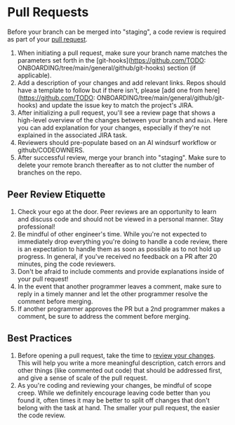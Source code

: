 # Pull Requests

Before your branch can be merged into "staging", a code review is required as part of your [pull request](https://docs.github.com/en/free-pro-team@latest/github/collaborating-with-issues-and-pull-requests/about-pull-requests).

1. When initiating a pull request, make sure your branch name matches the parameters set forth in the [git-hooks](https://github.com/TODO: ONBOARDING/tree/main/general/github/git-hooks) section (if applicable).
2. Add a description of your changes and add relevant links. Repos should have a template to follow but if there isn't, please [add one from here](https://github.com/TODO: ONBOARDING/tree/main/general/github/git-hooks) and update the issue key to match the project's JIRA.
3. After initializing a pull request, you'll see a review page that shows a high-level overview of the changes between your branch and `main`. Here you can add explanation for your changes, especially if they're not explained in the associated JIRA task.
4. Reviewers should pre-populate based on an AI windsurf workflow or github/CODEOWNERS.
5. After successful review, merge your branch into "staging". Make sure to delete your remote branch thereafter as to not clutter the number of branches on the repo.

## Peer Review Etiquette

1. Check your ego at the door. Peer reviews are an opportunity to learn and discuss code and should not be viewed in a personal manner. Stay professional!
2. Be mindful of other engineer's time. While you're not expected to immediately drop everything you're doing to handle a code review, there is an expectation to handle them as soon as possible as to not hold up progress. In general, if you've received no feedback on a PR after 20 minutes, ping the code reviewers.
3. Don't be afraid to include comments and provide explanations inside of your pull request!
4. In the event that another programmer leaves a comment, make sure to reply in a timely manner and let the other programmer resolve the comment before merging.
5. If another programmer approves the PR but a 2nd programmer makes a comment, be sure to address the comment before merging.

## Best Practices

1. Before opening a pull request, take the time to [review your changes](https://docs.github.com/en/free-pro-team@latest/github/collaborating-with-issues-and-pull-requests/about-comparing-branches-in-pull-requests). This will help you write a more meaningful description, catch errors and other things (like commented out code) that should be addressed first, and give a sense of scale of the pull request.
2. As you're coding and reviewing your changes, be mindful of scope creep. While we definitely encourage leaving code better than you found it, often times it may be better to split off changes that don't belong with the task at hand. The smaller your pull request, the easier the code review.
